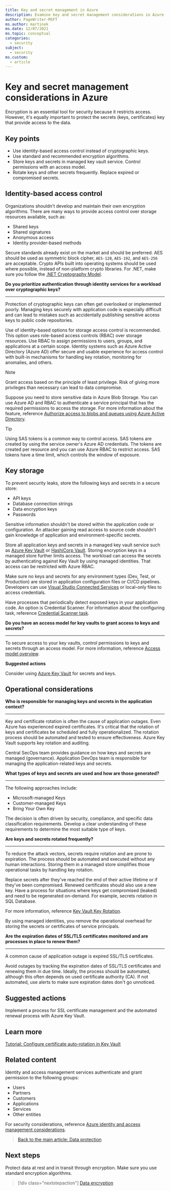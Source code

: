 ```yaml
---
title: Key and secret management in Azure
description: Examine key and secret management considerations in Azure. Protect keys by storing them in the managed key vault service.
author: PageWriter-MSFT
ms.author: martinek
ms.date: 12/07/2021
ms.topic: conceptual
categories:
  - security
subject:
  - security
ms.custom:
  - article
---
```


# Key and secret management considerations in Azure

Encryption is an essential tool for security because it restricts access. However, it's equally important to protect the secrets (keys, certificates) key that provide access to the data.

## Key points
- Use identity-based access control instead of cryptographic keys.
- Use standard and recommended encryption algorithms.
- Store keys and secrets in managed key vault service. Control permissions with an access model.
- Rotate keys and other secrets frequently. Replace expired or compromised secrets.

## Identity-based access control

Organizations shouldn't develop and maintain their own encryption algorithms. There are many ways to provide access control over storage resources available, such as:

- Shared keys
- Shared signatures
- Anonymous access
- Identity provider-based methods

Secure standards already exist on the market and should be preferred. AES should be used as symmetric block cipher, `AES-128`, `AES-192`, and `AES-256` are acceptable. Crypto APIs built into operating systems should be used where possible, instead of non-platform crypto libraries. For .NET, make sure you follow the [.NET Cryptography Model](/dotnet/standard/security/cryptography-model#choosing-an-algorithm).

**Do you prioritize authentication through identity services for a workload over cryptographic keys?**
***
Protection of cryptographic keys can often get overlooked or implemented poorly. Managing keys securely with application code is especially difficult and can lead to mistakes such as accidentally publishing sensitive access keys to public code repositories.

Use of identity-based options for storage access control is recommended. This option uses role-based access controls (RBAC) over storage resources. Use RBAC to assign permissions to users, groups, and applications at a certain scope. Identity systems such as Azure Active Directory (Azure AD) offer secure and usable experience for access control with built-in mechanisms for handling key rotation, monitoring for anomalies, and others.

> [!NOTE]
> Grant access based on the principle of least privilege. Risk of giving more privileges than necessary can lead to data compromise.

Suppose you need to store sensitive data in Azure Blob Storage. You can use Azure AD and RBAC to authenticate a service principal that has the required permissions to access the storage. For more information about the feature, reference [Authorize access to blobs and queues using Azure Active Directory](/azure/storage/common/storage-auth-aad).

> [!TIP]
> Using SAS tokens is a common way to control access. SAS tokens are created by using the service owner's Azure AD credentials. The tokens are created per resource and you can use Azure RBAC to restrict access. SAS tokens have a time limit, which controls the window of exposure.

## Key storage

To prevent security leaks, store the following keys and secrets in a secure store:

- API keys
- Database connection strings
- Data encryption keys
- Passwords

Sensitive information shouldn't be stored within the application code or configuration. An attacker gaining read access to source code shouldn't gain knowledge of application and environment-specific secrets.

Store all application keys and secrets in a managed key vault service such as [Azure Key Vault](/azure/key-vault/general/overview) or [HashiCorp Vault](https://www.vaultproject.io/). Storing encryption keys in a managed store further limits access. The workload can access the secrets by authenticating against Key Vault by using managed identities. That access can be restricted with Azure RBAC.

Make sure no keys and secrets for any environment types (Dev, Test, or Production) are stored in application configuration files or CI/CD pipelines. Developers can use [Visual Studio Connected Services](/azure/key-vault/general/vs-key-vault-add-connected-service) or local-only files to access credentials.

Have processes that periodically detect exposed keys in your application code. An option is Credential Scanner. For information about the configuring task, reference [Credential Scanner task](/azure/security/develop/security-code-analysis-customize#credential-scanner-task).

**Do you have an access model for key vaults to grant access to keys and secrets?**
***
To secure access to your key vaults, control permissions to keys and secrets through an access model. For more information, reference [Access model overview](/azure/key-vault/general/secure-your-key-vault#access-model-overview).

**Suggested actions**

Consider using [Azure Key Vault](/azure/key-vault/general/overview) for secrets and keys.

## Operational considerations

**Who is responsible for managing keys and secrets in the application context?**
***

Key and certificate rotation is often the cause of application outages. Even Azure has experienced expired certificates. It's critical that the rotation of keys and certificates be scheduled and fully operationalized. The rotation process should be automated and tested to ensure effectiveness. Azure Key Vault supports key rotation and auditing.

Central SecOps team provides guidance on how keys and secrets are managed (governance). Application DevOps team is responsible for managing the application-related keys and secrets.

**What types of keys and secrets are used and how are those generated?**
***

The following approaches include:

- Microsoft-managed Keys
- Customer-managed Keys
- Bring Your Own Key

The decision is often driven by security, compliance, and specific data classification requirements. Develop a clear understanding of these requirements to determine the most suitable type of keys.

**Are keys and secrets rotated frequently?**
***

To reduce the attack vectors, secrets require rotation and are prone to expiration. The process should be automated and executed without any human interactions. Storing them in a managed store simplifies those operational tasks by handling key rotation.

Replace secrets after they've reached the end of their active lifetime or if they've been compromised. Renewed certificates should also use a new key. Have a process for situations where keys get compromised (leaked) and need to be regenerated on-demand. For example, secrets rotation in SQL Database.

For more information, reference [Key Vault Key Rotation](/azure/key-vault/secrets/tutorial-rotation-dual).

By using managed identities, you remove the operational overhead for storing the secrets or certificates of service principals.

**Are the expiration dates of SSL/TLS certificates monitored and are processes in place to renew them?**
***

A common cause of application outage is expired SSL/TLS certificates.

Avoid outages by tracking the expiration dates of SSL/TLS certificates and renewing them in due time. Ideally, the process should be automated, although this often depends on used certificate authority (CA). If not automated, use alerts to make sure expiration dates don't go unnoticed.

## Suggested actions

Implement a process for SSL certificate management and the automated renewal process with Azure Key Vault.

## Learn more

[Tutorial: Configure certificate auto-rotation in Key Vault](/azure/key-vault/certificates/tutorial-rotate-certificates)

## Related content

Identity and access management services authenticate and grant permission to the following groups:

- Users
- Partners
- Customers
- Applications
- Services
- Other entities

For security considerations, reference [Azure identity and access management considerations](design-identity.md).

> [Back to the main article: Data protection](design-storage.md)

## Next steps

Protect data at rest and in transit through encryption. Make sure you use standard encryption algorithms.

> [!div class="nextstepaction"]
> [Data encryption ](design-storage-encryption.md)
